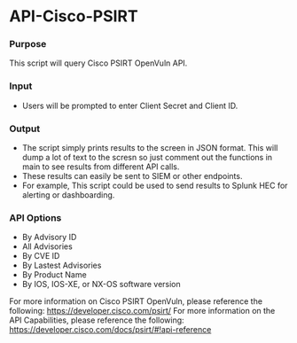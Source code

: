 # API-Cisco-PSIRT



### Purpose

This script will query Cisco PSIRT OpenVuln API.  

### Input
 - Users will be prompted to enter Client Secret and Client ID.
 
### Output
 - The script simply prints results to the screen in JSON format. This will dump a lot of text to the scresn so just comment out the functions in main to see results from different API calls.
 - These results can easily be sent to SIEM or other endpoints.
 - For example, This script could be used to send results to Splunk HEC for alerting or dashboarding.
 
### API Options
 - By Advisory ID
 - All Advisories
 - By CVE ID
 - By Lastest Advisories
 - By Product Name
 - By IOS, IOS-XE, or NX-OS software version



For more information on Cisco PSIRT OpenVuln, please reference the following:
https://developer.cisco.com/psirt/
For more information on the API Capabilities, please reference the following:
https://developer.cisco.com/docs/psirt/#!api-reference

